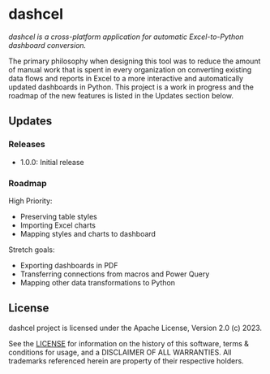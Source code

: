 # dashcel

_dashcel is a cross-platform application for automatic Excel-to-Python dashboard conversion._

The primary philosophy when designing this tool was to reduce the amount of manual work that is spent in every organization on converting existing data flows and reports in Excel to a more interactive and automatically updated dashboards in Python. This project is a work in progress and the roadmap of the new features is listed in the Updates section below.

## Updates
### Releases

- 1.0.0: Initial release

### Roadmap
High Priority:
- Preserving table styles
- Importing Excel charts
- Mapping styles and charts to dashboard

Stretch goals:
- Exporting dashboards in PDF
- Transferring connections from macros and Power Query
- Mapping other data transformations to Python

## License

dashcel project is licensed under the Apache License, Version 2.0 (c) 2023.

See the [LICENSE](/LICENSE) for information on the history of this software, terms & conditions for usage, and a DISCLAIMER OF ALL WARRANTIES. All trademarks referenced herein are property of their respective holders.
